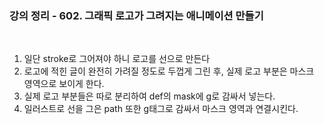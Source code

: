 ### 강의 정리 - 602. 그래픽 로고가 그려지는 애니메이션 만들기

<br />

1. 일단 stroke로 그어져야 하니 로고를 선으로 만든다
2. 로고에 적힌 글이 완전히 가려질 정도로 두껍게 그린 후, 실제 로고 부분은 마스크 영역으로 보이게 한다.
3. 실제 로고 부분들은 따로 분리하여 def의 mask에 g로 감싸서 넣는다.
4. 일러스트로 선을 그은 path 또한 g태그로 감싸서 마스크 영역과 연결시킨다.
